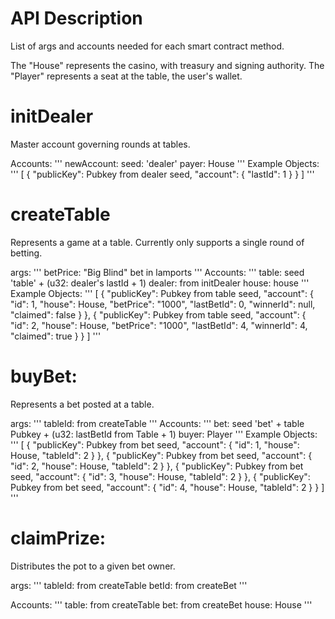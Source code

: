 # API Description

List of args and accounts needed for each smart contract method.

The "House" represents the casino, with treasury and signing authority.
The "Player" represents a seat at the table, the user's wallet.

# initDealer
Master account governing rounds at tables.

Accounts:
'''
newAccount: seed: 'dealer'
payer: House
'''
Example Objects:
'''
[
  {
    "publicKey": Pubkey from dealer seed,
    "account": {
      "lastId": 1
    }
  }
]
'''

# createTable
Represents a game at a table. Currently only supports a single round of betting.

args:
'''
betPrice: "Big Blind" bet in lamports
'''
Accounts:
'''
table: seed 'table' + (u32: dealer's lastId + 1)
dealer: from initDealer
house: house
'''
Example Objects:
'''
[
  {
    "publicKey": Pubkey from table seed,
    "account": {
      "id": 1,
      "house": House,
      "betPrice": "1000",
      "lastBetId": 0,
      "winnerId": null,
      "claimed": false
    }
  },
  {
    "publicKey": Pubkey from table seed,
    "account": {
      "id": 2,
      "house": House,
      "betPrice": "1000",
      "lastBetId": 4,
      "winnerId": 4,
      "claimed": true
    }
  }
]
'''

# buyBet:
Represents a bet posted at a table.

args:
'''
tableId: from createTable
'''
Accounts:
'''
bet: seed 'bet' + table Pubkey + (u32: lastBetId from Table + 1)
buyer: Player
'''
Example Objects:
'''
[
  {
    "publicKey": Pubkey from bet seed,
    "account": {
      "id": 1,
      "house": House,
      "tableId": 2
    }
  },
  {
    "publicKey": Pubkey from bet seed,
    "account": {
      "id": 2,
      "house": House,
      "tableId": 2
    }
  },
  {
    "publicKey": Pubkey from bet seed,
    "account": {
      "id": 3,
      "house": House,
      "tableId": 2
    }
  },
  {
    "publicKey": Pubkey from bet seed,
    "account": {
      "id": 4,
      "house": House,
      "tableId": 2
    }
  }
]
'''

# claimPrize:
Distributes the pot to a given bet owner.

args:
'''
tableId: from createTable
betId: from createBet
'''

Accounts:
'''
table: from createTable
bet: from createBet
house: House
'''
